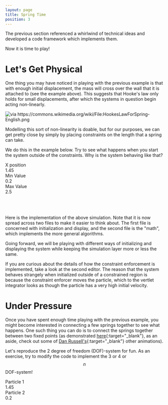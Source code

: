```yaml
---
layout: page
title: Spring Time
position: 3
---
```



<script src="{{ site.baseurl }}/public/js/lib/ace/ace.js" type="text/javascript" charset="utf-8"></script>
<!-- load ace themelist extension -->
<script src="{{ site.baseurl }}/public/js/lib/ace/ext-themelist.js" type="text/javascript" charset="utf-8"></script>
<script src="{{ site.baseurl }}/public/js/lib/fool-util.js" type="text/javascript" charset="utf-8"></script>
<script src="{{ site.baseurl }}/public/js/lib/three.min.js"></script> 

The previous section referenced a whirlwind of technical ideas and developed a code framework which implements them.  

Now it is time to play!

# Let's Get Physical

<script type="text/javascript" src="{{ site.baseurl }}/public/js/spring.js"></script>

<div id='content'>
	<canvas id="springex-canvas" height='150' width='700' style='width: 100%;'></canvas>
</div>

<script type="text/javascript">	
	SpringEx.initialXposition = 2;
	SpringEx.DAMPING = 0;
	SpringEx.reset();

	springExAnimate();

	function springExAnimate() {
		requestAnimationFrame( springExAnimate );

		var time = Date.now();

		SpringEx.simulate(time);
	}
</script>

One thing you may have noticed in playing with the previous example is that with enough initial displacement, the mass will cross over the wall that it is attached to (see the example above).  This suggests that Hooke's law only holds for small displacements, after which the systems in question begin acting non-linearly.  

<img src="{{ site.baseurl }}/public/img/hookeslawforspring.png" alt="via https://commons.wikimedia.org/wiki/File:HookesLawForSpring-English.png">

Modelling this sort of non-linearity is doable, but for our purposes, we can get pretty close by simply by placing constraints on the length that a spring can take. 

We do this in the example below.  Try to see what happens when you start the system outside of the constraints.  Why is the system behaving like that?

<script type="text/javascript" src="{{ site.baseurl }}/public/js/spring-system.js"></script>
<script type="text/javascript" src="{{ site.baseurl }}/public/js/constrained-spring.js"></script>

<div id='content'>
	<canvas id="constrainedex-canvas" height='150' width='700' style='width: 100%;'></canvas>
</div>

<script type="text/javascript">	
	ConstrainedEx.initialXposition = 2;
	ConstrainedEx.reset();

	constrainedExAnimate();

	function constrainedExAnimate() {
		requestAnimationFrame( constrainedExAnimate );

		var time = Date.now();

		ConstrainedEx.simulate(time);
	}
</script>
<div class="slider-label">X position</div><div id="con-Xposition" class="slider"></div><div id="con-Xposition-text" class="slider-value">1.45</div>

<div class="slider-label">Min Value</div><div id="con-lower-bound" class="slider"></div><div id="con-lower-bound-text" class="slider-value">0.2</div>

<div class="slider-label">Max Value</div><div id="con-upper-bound" class="slider"></div><div id="con-upper-bound-text" class="slider-value">2.5</div>

<br/>

<script type="text/javascript">
  $(function() {
  	$( "#con-Xposition" ).slider({
      orientation: "horizontal",
      range: "min",
      max: 3,
      step: .05,
      value: 1.45,
      change: updateXposition
    });
  });

  $(function() {
  	$( "#con-lower-bound" ).slider({
      orientation: "horizontal",
      range: "min",
      max: 1,
      step: .05,
      value: .2,
      change: updateLowerBound
    });
  });

  $(function() {
  	$( "#con-upper-bound" ).slider({
      orientation: "horizontal",
      range: "min",
      max: 3.5,
      min: .9,
      step: .05,
      value: 2.5,
      change: updateUpperBound
    });
  });

  function updateXposition() {
    var Xposition = $( "#con-Xposition" ).slider( "value" );
    ConstrainedEx.initialXposition = Xposition;
    $("#con-Xposition-text").text(ConstrainedEx.initialXposition + "");
    ConstrainedEx.reset();
  }

  function updateLowerBound() {
    var bound = $( "#con-lower-bound" ).slider( "value" );
    ConstrainedEx.lowerBound = bound;
    $("#con-lower-bound-text").text(ConstrainedEx.lowerBound + "");
    ConstrainedEx.reset();
  }

  function updateUpperBound() {
    var bound = $( "#con-upper-bound" ).slider( "value" );
    ConstrainedEx.upperBound = bound;
    $("#con-upper-bound-text").text(ConstrainedEx.upperBound + "");
    ConstrainedEx.reset();
  }


  var update = function() {
  	updateXposition();
  	updateLowerBound();
  	updateUpperBound();
  }

  $( ".constraintEd-logic.editor-run" ).click(update());
  $( ".constraintEd-system.editor-run" ).click(update());

</script>

<div>
<div id="constraintEd-logic" class="editor">
</div>
</div>

<br/>

<div>
<div id="constraintEd-system" class="editor">
</div>
</div>
<script type="text/javascript">
// from fool-util
initEditor('constraintEd-logic');
loadContent('constraintEd-logic', '{{ site.baseurl }}/public/js/constrained-spring.js', '8');

initEditor('constraintEd-system');
loadContent('constraintEd-system', '{{ site.baseurl }}/public/js/spring-system.js', '102');
</script>
<br/>

Here is the implementation of the above simulation.  Note that it is now spread across two files to make it easier to think about.  The first file is concerned with initialization and display, and the second file is the "math", which implements the more general algorithms.  

Going forward, we will be playing with different ways of initializing and displaying the system while keeping the simulation layer more or less the same.  

If you are curious about the details of how the constraint enforcement is implemented, take a look at the second editor.  The reason that the system behaves strangely when initialized outside of a constrained region is because the constraint enforcer moves the particle, which to the vertlet integrator looks as though the particle has a very high initial velocity.  

# Under Pressure

Once you have spent enough time playing with the previous example, you might become interested in connecting a few springs together to see what happens.  One such thing you can do is to connect the springs together between two fixed points (as demonstrated [here](http://www.acs.psu.edu/drussell/Demos/multi-dof-springs/multi-dof-springs.html){:target="_blank"}, as an aside, check out some of [Dan Russell's](http://www.acs.psu.edu/drussell/demos.html){:target="_blank"} other animations).

Let's reproduce the 2 degree of freedom (DOF)-system for fun.  As an exercise, try to modify the code to implement the 3 or 4 or $$n$$ DOF-system!


<script type="text/javascript" src="{{ site.baseurl }}/public/js/dof-spring.js"></script>

<div id='content'>
	<canvas id="dofex-canvas" height='150' width='700' style='width: 100%;'></canvas>
</div>

<script type="text/javascript">	
	//dofEx.initialXposition = 2;
	dofEx.reset();

	dofExAnimate();

	function dofExAnimate() {
		requestAnimationFrame( dofExAnimate );

		var time = Date.now();

		dofEx.simulate(time);
	}
</script>
<div class="slider-label">Particle 1</div><div id="dof-initP1" class="slider"></div><div id="dof-initP1-text" class="slider-value">1.45</div>

<div class="slider-label">Particle 2</div><div id="dof-initP2" class="slider"></div><div id="dof-initP2-text" class="slider-value">0.2</div>

<br/>

<script type="text/javascript">
  // function updateXposition() {
  //   var Xposition = $( "#con-Xposition" ).slider( "value" );
  //   dofEx.initialXposition = Xposition;
  //   $("#con-Xposition-text").text(dofEx.initialXposition + "");
  //   dofEx.reset();
  // }

  // function updateLowerBound() {
  //   var bound = $( "#con-lower-bound" ).slider( "value" );
  //   dofEx.lowerBound = bound;
  //   $("#con-lower-bound-text").text(dofEx.lowerBound + "");
  //   dofEx.reset();
  // }

  // $(function() {
  // 	$( "#con-Xposition" ).slider({
  //     orientation: "horizontal",
  //     range: "min",
  //     max: 3,
  //     step: .05,
  //     value: 1.45,
  //     change: updateXposition
  //   });
  // });

  // $(function() {
  // 	$( "#con-lower-bound" ).slider({
  //     orientation: "horizontal",
  //     range: "min",
  //     max: 1,
  //     step: .05,
  //     value: .2,
  //     change: updateLowerBound
  //   });
  // });

  // var update = function() {
  // 	updateXposition();
  // 	updateLowerBound();
  // 	updateUpperBound();
  // }

  // $( ".dofEd-logic.editor-run" ).click(update());

</script>

<div>
<div id="dofEd-logic" class="editor">
</div>
</div>

<script type="text/javascript">
// from fool-util
initEditor('dofEd-logic');
loadContent('dofEd-logic', '{{ site.baseurl }}/public/js/dof-spring.js', '20');
</script>
<br/>


















